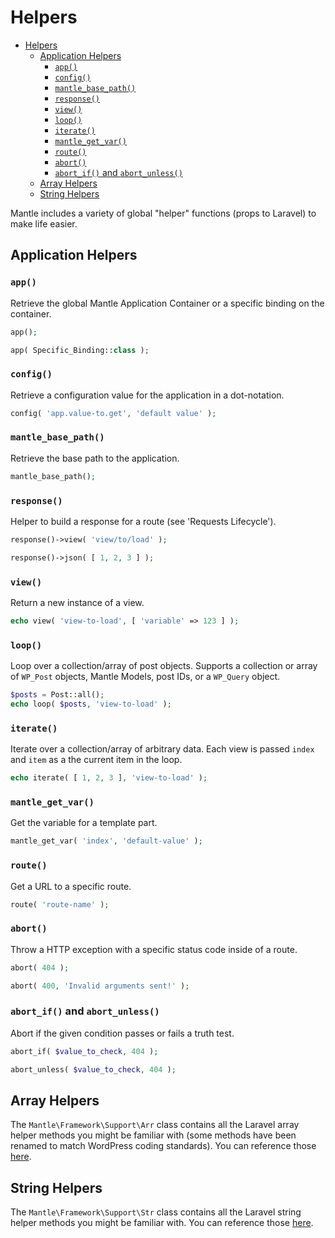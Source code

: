 # Helpers

- [Helpers](#helpers)
	- [Application Helpers](#application-helpers)
		- [`app()`](#app)
		- [`config()`](#config)
		- [`mantle_base_path()`](#mantle_base_path)
		- [`response()`](#response)
		- [`view()`](#view)
		- [`loop()`](#loop)
		- [`iterate()`](#iterate)
		- [`mantle_get_var()`](#mantle_get_var)
		- [`route()`](#route)
		- [`abort()`](#abort)
		- [`abort_if()` and `abort_unless()`](#abort_if-and-abort_unless)
	- [Array Helpers](#array-helpers)
	- [String Helpers](#string-helpers)

Mantle includes a variety of global "helper" functions (props to Laravel) to
make life easier.

## Application Helpers

### `app()`
Retrieve the global Mantle Application Container or a specific binding on the
container.

```php
app();

app( Specific_Binding::class );
```

### `config()`
Retrieve a configuration value for the application in a dot-notation.

```php
config( 'app.value-to.get', 'default value' );
```

### `mantle_base_path()`
Retrieve the base path to the application.

```php
mantle_base_path();
```

### `response()`
Helper to build a response for a route (see 'Requests Lifecycle').

```php
response()->view( 'view/to/load' );

response()->json( [ 1, 2, 3 ] );
```

### `view()`
Return a new instance of a view.

```php
echo view( 'view-to-load', [ 'variable' => 123 ] );
```

### `loop()`
Loop over a collection/array of post objects. Supports a collection or array of
`WP_Post` objects, Mantle Models, post IDs, or a `WP_Query` object.

```php
$posts = Post::all();
echo loop( $posts, 'view-to-load' );
```

### `iterate()`
Iterate over a collection/array of arbitrary data. Each view is passed `index`
and `item` as a the current item in the loop.

```php
echo iterate( [ 1, 2, 3 ], 'view-to-load' );
```

### `mantle_get_var()`
Get the variable for a template part.

```php
mantle_get_var( 'index', 'default-value' );
```

### `route()`
Get a URL to a specific route.

```php
route( 'route-name' );
```

### `abort()`
Throw a HTTP exception with a specific status code inside of a route.

```php
abort( 404 );

abort( 400, 'Invalid arguments sent!' );
```

### `abort_if()` and `abort_unless()`
Abort if the given condition passes or fails a truth test.

```php
abort_if( $value_to_check, 404 );

abort_unless( $value_to_check, 404 );
```

## Array Helpers
The `Mantle\Framework\Support\Arr` class contains all the Laravel array helper
methods you might be familiar with (some methods have been renamed to match
WordPress coding standards). You can reference those
[here](https://laravel.com/docs/7.x/helpers#arrays).

## String Helpers
The `Mantle\Framework\Support\Str` class contains all the Laravel string helper
methods you might be familiar with. You can reference those
[here](https://laravel.com/docs/7.x/helpers#strings).
